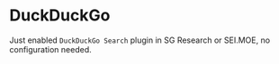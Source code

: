 # DuckDuckGo

Just enabled `DuckDuckGo Search` plugin in SG Research or SEI.MOE, no configuration needed.
